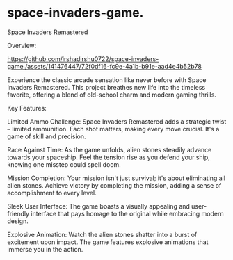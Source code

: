 # space-invaders-game.


Space Invaders Remastered

Overview:

https://github.com/irshadirshu0722/space-invaders-game./assets/141476447/72f0df16-fc9e-4a1b-b91e-aad4e4b52b78


Experience the classic arcade sensation like never before with Space Invaders Remastered. This project breathes new life into the timeless favorite, offering a blend of old-school charm and modern gaming thrills.

Key Features:

Limited Ammo Challenge: Space Invaders Remastered adds a strategic twist – limited ammunition. Each shot matters, making every move crucial. It's a game of skill and precision.

Race Against Time: As the game unfolds, alien stones steadily advance towards your spaceship. Feel the tension rise as you defend your ship, knowing one misstep could spell doom.

Mission Completion: Your mission isn't just survival; it's about eliminating all alien stones. Achieve victory by completing the mission, adding a sense of accomplishment to every level.

Sleek User Interface: The game boasts a visually appealing and user-friendly interface that pays homage to the original while embracing modern design.

Explosive Animation: Watch the alien stones shatter into a burst of excitement upon impact. The game features explosive animations that immerse you in the action.
